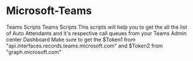 # Microsoft-Teams
Teams Scripts
Teams Scripts This scripts will help you to get the all the list of Auto Attendants and it's respective call queues from your Teams Admin center Dashboard Make sure to get the $Token1 from "api.interfaces.records.teams.microsoft.com" and $Token2 from "graph.microsoft.com"
